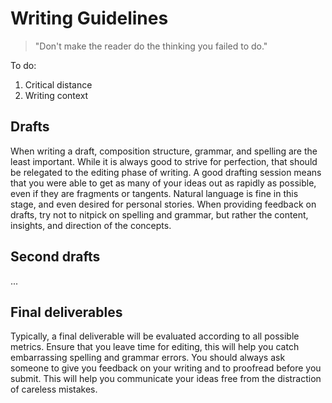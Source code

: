 # Writing Guidelines

> "Don't make the reader do the thinking you failed to do."

To do:

1. Critical distance
2. Writing context

## Drafts

When writing a draft, composition structure, grammar, and spelling are the least important. While it is always good to strive for perfection, that should be relegated to the editing phase of writing. A good drafting session means that you were able to get as many of your ideas out as rapidly as possible, even if they are fragments or tangents. Natural language is fine in this stage, and even desired for personal stories. When providing feedback on drafts, try not to nitpick on spelling and grammar, but rather the content, insights, and direction of the concepts.

## Second drafts

...

## Final deliverables

Typically, a final deliverable will be evaluated according to all possible metrics. Ensure that you leave time for editing, this will help you catch embarrassing spelling and grammar errors. You should always ask someone to give you feedback on your writing and to proofread before you submit. This will help you communicate your ideas free from the distraction of careless mistakes.

